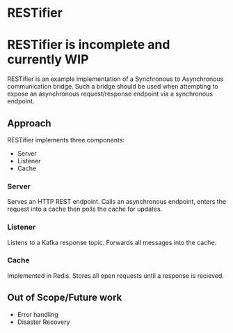# RESTifier

# RESTifier is incomplete and currently WIP

RESTifier is an example implementation of a Synchronous to Asynchronous communication bridge. Such a bridge should be used when attempting to expose an asynchronous request/response endpoint via a synchronous endpoint.

## Approach

RESTifier implements three components:

- Server
- Listener
- Cache

### Server

Serves an HTTP REST endpoint. Calls an asynchronous endpoint, enters the request into a cache then polls the cache for updates.

### Listener

Listens to a Kafka response topic. Forwards all messages into the cache.

### Cache

Implemented in Redis. Stores all open requests until a response is recieved.

## Out of Scope/Future work

- Error handling
- Disaster Recovery
